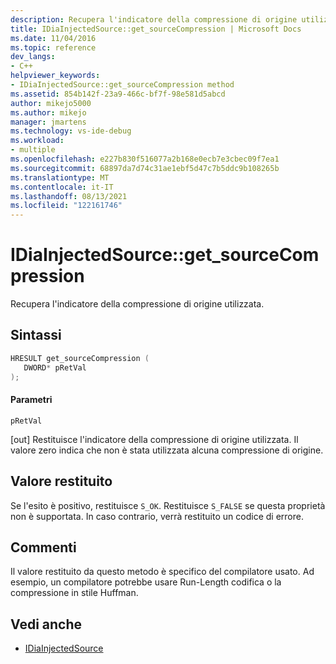 ```yaml
---
description: Recupera l'indicatore della compressione di origine utilizzata.
title: IDiaInjectedSource::get_sourceCompression | Microsoft Docs
ms.date: 11/04/2016
ms.topic: reference
dev_langs:
- C++
helpviewer_keywords:
- IDiaInjectedSource::get_sourceCompression method
ms.assetid: 854b142f-23a9-466c-bf7f-98e581d5abcd
author: mikejo5000
ms.author: mikejo
manager: jmartens
ms.technology: vs-ide-debug
ms.workload:
- multiple
ms.openlocfilehash: e227b830f516077a2b168e0ecb7e3cbec09f7ea1
ms.sourcegitcommit: 68897da7d74c31ae1ebf5d47c7b5ddc9b108265b
ms.translationtype: MT
ms.contentlocale: it-IT
ms.lasthandoff: 08/13/2021
ms.locfileid: "122161746"
---
```

# <a name="idiainjectedsourceget_sourcecompression"></a>IDiaInjectedSource::get_sourceCompression
Recupera l'indicatore della compressione di origine utilizzata.

## <a name="syntax"></a>Sintassi

```C++
HRESULT get_sourceCompression ( 
   DWORD* pRetVal
);
```

#### <a name="parameters"></a>Parametri
 `pRetVal`

[out] Restituisce l'indicatore della compressione di origine utilizzata. Il valore zero indica che non è stata utilizzata alcuna compressione di origine.

## <a name="return-value"></a>Valore restituito
 Se l'esito è positivo, restituisce `S_OK`. Restituisce `S_FALSE` se questa proprietà non è supportata. In caso contrario, verrà restituito un codice di errore.

## <a name="remarks"></a>Commenti
 Il valore restituito da questo metodo è specifico del compilatore usato. Ad esempio, un compilatore potrebbe usare Run-Length codifica o la compressione in stile Huffman.

## <a name="see-also"></a>Vedi anche
- [IDiaInjectedSource](../../debugger/debug-interface-access/idiainjectedsource.md)
